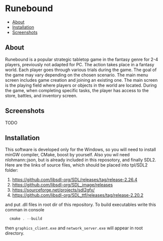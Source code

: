 # Runebound

* [About](#About)
* [Installation](#Installation)
* [Screenshots](#Screenshots)

## About
Runebound is a popular strategic tabletop game in the fantasy genre for 2-4 players, previously not adapted for PC. The action takes place in a fantasy world. Each player goes through various trials during the game. The goal of the game may vary depending on the chosen scenario. The main menu screen includes game creation and joining an existing one. The main screen is the playing field where players or objects in the world are located. During the game, when completing specific tasks, the player has access to the store, battles, and inventory screen.

## Screenshots
TODO

## Installation
This software is developed only for the Windows, so you will need to install minGW compiler, CMake, boost by yourself. Also you wil need nlohmann::json, but is already included in this reposotory, and finally SDL2. Here are the links of source files, which should be placed into tpl/SDL2 folder:
1. https://github.com/libsdl-org/SDL/releases/tag/release-2.26.4
2. https://github.com/libsdl-org/SDL_image/releases
3. https://sourceforge.net/projects/sdl2gfx/
4. https://github.com/libsdl-org/SDL_ttf/releases/tag/release-2.20.2
   
and put .dll files in root dir of this repository.
To build executables write this comman in console
```powershell
  cmake . --build
```
then `graphics_client.exe` and `network_server.exe` will appear in root directory. 
